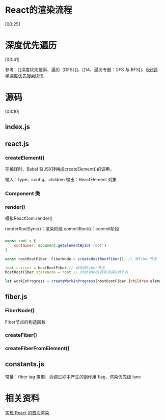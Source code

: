 
# React的渲染流程
[00:25]

# 深度优先遍历
[00:41]

参考：[[深度优先搜索、遍历（DFS）]]、[[14、遍历专题：DFS 与 BFS]]、[6分钟学深度优先搜索DFS](https://www.bilibili.com/video/BV1B1QpYwELv/?share_source=copy_web&vd_source=9c1e19a73fa7bd23bb37aa8d7467d862)

# 源码
[03:10]
## index.js

## react.js
### createElement()
在编译时，Babel 将JSX转换成createElement()的调用。

输入：type、config、children
输出：ReactElement 对象

### Component 类

### render()
模拟ReactDom.render()

renderRootSync()：渲染阶段
commitRoot()：commit阶段

### 
```js
const root = {
	container: document.getElementById('root')
}

const hostRootFiber: FiberNode = createHostRootFiber(); // 根fiber节点

root.current = hostRootFiber // 保存根fiber节点
hostRootFiber.stateNode = root // stateNode表示真实DOM节点

let workInProgress = createWorkInProgress(hostRootFiber,{children:element}); // 根fiber节点的副本
```


## fiber.js
### FiberNode()
Fiber节点的构造函数

### createFiber()


### createFiberFromElement()

## constants.js
常量：fiber tag 类型、协调过程中产生的副作用 flag、渲染优先级 lane

# 相关资料
[实现 React 的首次渲染](https://www.bilibili.com/video/BV16H89epER9/?share_source=copy_web&vd_source=9c1e19a73fa7bd23bb37aa8d7467d862)